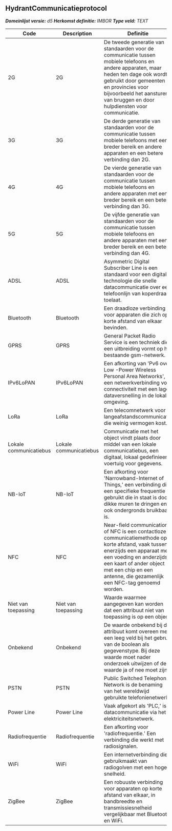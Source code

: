 ﻿## HydrantCommunicatieprotocol

*__Domeinlijst versie:__ d5*
*__Herkomst definitie:__ IMBOR*
*__Type veld:__ TEXT*

|__Code__ |__Description__ |__Definitie__	|
|	---	|	---	|   ---	| 
| 2G | 2G | De tweede generatie van standaarden voor de communicatie tussen mobiele telefoons en andere apparaten, maar heden ten dage ook wordt gebruikt door gemeenten en provincies voor bijvoorbeeld het aansturen van bruggen en door hulpdiensten voor communicatie. |
| 3G | 3G | De derde generatie van standaarden voor de communicatie tussen mobiele telefoons met een breder bereik en andere apparaten en een betere verbinding dan 2G. |
| 4G | 4G | De vierde generatie van standaarden voor de communicatie tussen mobiele telefoons en andere apparaten met een breder bereik en een betere verbinding dan 3G. |
| 5G | 5G | De vijfde generatie van standaarden voor de communicatie tussen mobiele telefoons en andere apparaten met een breder bereik en een betere verbinding dan 4G. |
| ADSL | ADSL | Asymmetric Digital Subscriber Line is een standaard voor een digitale technologie die snelle datacommunicatie over een telefoonlijn van koperdraad toelaat. |
| Bluetooth | Bluetooth | Een draadloze verbinding voor apparaten die zich op korte afstand van elkaar bevinden. |
| GPRS | GPRS | General Packet Radio Service is een techniek die een uitbreiding vormt op het bestaande gsm-netwerk. |
| IPv6LoPAN | IPv6LoPAN | Een afkorting van 'Pv6 over Low -Power Wireless Personal Area Networks', een netwerkverbinding voor connectiviteit met een lage dataversnelling in de lokale omgeving. |
| LoRa | LoRa | Een telecomnetwerk voor langeafstandscommunicatie die weinig vermogen kost. |
| Lokale communicatiebus | Lokale communicatiebus | Communicatie met het object vindt plaats door middel van een lokale communicatiebus, een digitaal, lokaal gedefinieerd voertuig voor gegevens. |
| NB-IoT | NB-IoT | Een afkorting voor 'Narrowband-Internet of Things,' een verbinding die een specifieke frequentie gebruikt die in staat is door dikke muren te dringen en ook ondergronds bruikbaar is. |
| NFC | NFC | Near-field communication of NFC is een contactloze communicatiemethode op korte afstand, vaak tussen enerzijds een apparaat met een voeding en anderzijds een kaart of ander object met een chip en een antenne, die gezamenlijk een NFC-tag genoemd worden. |
| Niet van toepassing | Niet van toepassing | Waarde waarmee aangegeven kan worden dat een attribuut niet van toepassing is op een object. |
| Onbekend | Onbekend | De waarde onbekend bij dit attribuut komt overeen met een leeg veld bij het gebruik van de boolean als gegevenstype. Bij deze waarde moet nader onderzoek uitwijzen of de waarde ja of nee moet zijn. |
| PSTN | PSTN | Public Switched Telephone Network is de benaming van het wereldwijd gebruikte telefonienetwerk. |
| Power Line | Power Line | Vaak afgekort als 'PLC,' is datacommunicatie via het elektriciteitsnetwerk. |
| Radiofrequentie | Radiofrequentie | Een afkorting voor 'radiofrequentie.' Een verbinding die werkt met radiosignalen. |
| WiFi | WiFi | Een internetverbinding die gebruikmaakt van radiogolven met een hoge snelheid. |
| ZigBee | ZigBee | Een robuuste verbinding voor apparaten op korte afstand van elkaar, in bandbreedte en transmissiesnelheid vergelijkbaar met Bluetooth en WiFi. |
